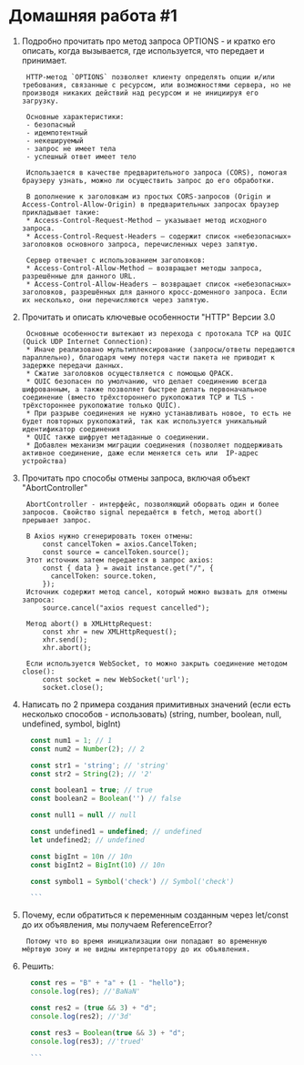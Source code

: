 # Домашняя работа #1

1. Подробно прочитать про метод запроса OPTIONS - и кратко его описать, когда вызывается, где используется, что передает и принимает.

        HTTP-метод `OPTIONS` позволяет клиенту определять опции и/или требования, связанные с ресурсом, или возможностями сервера, но не производя никаких действий над ресурсом и не инициируя его загрузку.

        Основные характеристики:
        - безопасный
        - идемпотентный
        - некешируемый
        - запрос не имеет тела
        - успешный ответ имеет тело

        Использается в качестве предварительного запроса (CORS), помогая браузеру узнать, можно ли осуществить запрос до его обработки.

        В дополнение к заголовкам из простых CORS-запросов (Origin и Access-Control-Allow-Origin) в предварительных запросах браузер прикладывает такие: 
        * Access-Control-Request-Method — указывает метод исходного запроса.
        * Access-Control-Request-Headers — содержит список «небезопасных» заголовков основного запроса, перечисленных через запятую.

        Cервер отвечает с использованием заголовков:
        * Access-Control-Allow-Method — возвращает методы запроса, разрешённые для данного URL.
        * Access-Control-Allow-Headers — возвращает список «небезопасных» заголовков, разрешённых для данного кросс-доменного запроса. Если их несколько, они перечисляются через запятую.

2. Прочитать и описать ключевые особенности "HTTP" Версии 3.0

        Основные особенности вытекают из перехода с протокала TCP на QUIC (Quick UDP Internet Connection):
        * Иначе реализовано мультиплексирование (запросы/ответы передаются параллельно), благодаря чему потеря части пакета не приводит к задержке передачи данных.
        * Сжатие заголовков осуществляется с помощью QPACK.
        * QUIC безопасен по умолчанию, что делает соединению всегда шифрованным, а также позволяет быстрее делать первоначальное соединение (вместо трёхстороннего рукопожатия TCP и TLS - трёхстороннее рукопожатие только QUIC).
        * При разрыве соединения не нужно устанавливать новое, то есть не будет повторных рукопожатий, так как используется уникальный идентификатор соединения
        * QUIC также шифрует метаданные о соединении.
        * Добавлен механизм миграции соединения (позволяет поддерживать активное соединение, даже если меняется сеть или  IP-адрес устройства)

3. Прочитать про способы отмены запроса, включая объект "AbortController"

        AbortController - интерфейс, позволяющий оборвать один и более запросов. Свойство signal передаётся в fetch, метод abort() прерывает запрос.

        В Axios нужно сгенерировать токен отмены:
            const cancelToken = axios.CancelToken;
            const source = cancelToken.source();
        Этот источник затем передается в запрос axios:
            const { data } = await instance.get("/", {
              cancelToken: source.token,
            });
        Источник содержит метод cancel, который можно вызвать для отмены запроса:
            source.cancel("axios request cancelled");

        Метод abort() в XMLHttpRequest:
            const xhr = new XMLHttpRequest();
            xhr.send();
            xhr.abort();

        Если используется WebSocket, то можно закрыть соединение методом close():
            const socket = new WebSocket('url');
            socket.close();

4. Написать по 2 примера создания примитивных значений (если есть несколько способов - использовать) (string, number, boolean, null, undefined, symbol, bigInt)

      ```javascript
        const num1 = 1; // 1
        const num2 = Number(2); // 2

        const str1 = 'string'; // 'string'
        const str2 = String(2); // '2'

        const boolean1 = true; // true
        const boolean2 = Boolean('') // false

        const null1 = null // null

        const undefined1 = undefined; // undefined
        let undefined2; // undefined

        const bigInt = 10n // 10n
        const bigInt2 = BigInt(10) // 10n

        const symbol1 = Symbol('check') // Symbol('check')

        ```

5. Почему, если обратиться к переменным созданным через let/const до их объявления, мы получаем ReferenceError?

        Потому что во время инициализации они попадают во временную мёртвую зону и не видны интерпретатору до их объявления.

6. Решить:

      ```javascript
        const res = "B" + "a" + (1 - "hello");
        console.log(res); //'BaNaN'

        const res2 = (true && 3) + "d";
        console.log(res2); //'3d'

        const res3 = Boolean(true && 3) + "d";
        console.log(res3); //'trued'

        ```

